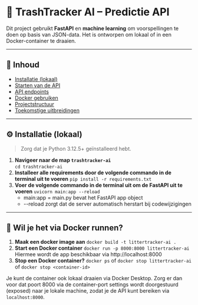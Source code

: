 # 🧠 TrashTracker AI – Predictie API

Dit project gebruikt **FastAPI** en **machine learning** om voorspellingen te doen op basis van JSON-data. Het is ontworpen om lokaal of in een Docker-container te draaien.

---

## 📁 Inhoud

- [Installatie (lokaal)](#-installatie-lokaal)
- [Starten van de API](#-api-starten)
- [API endpoints](#-api-endpoints)
- [Docker gebruiken](#-docker-gebruiken)
- [Projectstructuur](#-projectstructuur)
- [Toekomstige uitbreidingen](#-toekomstige-uitbreidingen)

---

## ⚙️ Installatie (lokaal)

> Zorg dat je Python 3.12.5+ geïnstalleerd hebt.

1. **Navigeer naar de map ```trashtracker-ai```**  
   ```cd trashtracker-ai```
2. **Installeer alle requirements door de volgende commando in de terminal uit te voeren**
   ```pip install -r requirements.txt```
3. **Voer de volgende commando in de terminal uit om de FastAPI uit te voeren**
   ```uvicorn main:app --reload```
    - main:app = main.py bevat het FastAPI app object
    - --reload zorgt dat de server automatisch herstart bij codewijzigingen

---

## 🐳 Wil je het via Docker runnen?
1. **Maak een docker image aan**
   ```docker build -t littertracker-ai .```
2. **Start een Docker container**
   ```docker run -p 8000:8000 littertracker-ai```
   Hiermee wordt de app beschikbaar via http://localhost:8000
3. **Stop een Docker container?**
   ```docker ps```
   of
   ```docker stop littertracker-ai``` 
   of 
   ```docker stop <container-id>```

Je kunt de container ook lokaal draaien via Docker Desktop. Zorg er dan voor dat poort 8000 via de container-port settings wordt doorgestuurd (exposed) naar je lokale machine, zodat je de API kunt bereiken via ```localhost:8000```.